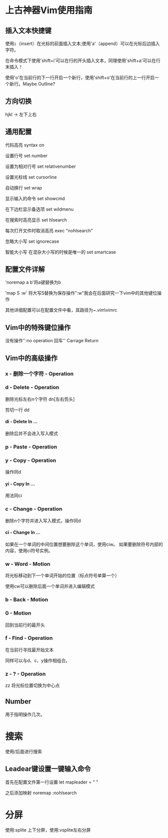 # 上古神器Vim使用指南

## 插入文本快捷键

使用`i`（insert）在光标的前面插入文本;使用'a'（append）可以在光标后边插入字符。

在命令模式下使用'shift+i'可以在行的开头插入文本，同理使用'shift+a'可以在行末插入！

使用'o'在当前行的下一行开启一个新行，使用'shift+o'在当前行的上一行开启一个新行。Maybe Outline?

## 方向切换

hjkl -> 左下上右

## 通用配置

代码高亮 syntax on

设置行号 set number

设置为相对行号 set relativenumber

设置光标线 set cursorline

自动换行 set wrap

显示输入的命令 set showcmd

在下边栏显示备选项 set wildmenu

在搜索时高亮显示 set hlsearch

每次打开文件时取消高亮 exec "nohlsearch"

忽略大小写 set ignorecase

智能大小写 在混杂大小写的时候是唯一的 set smartcase 
  
## 配置文件详解

'noremap a b'将a键替换为b

'map S :w<CR>' 将大写S替换为保存操作":w<Carrage Return>"我会在后面研究一下vim中的其他键位操作

其他详细配置可以在配置文件中看，其路径为~\.vim\vimrc

## Vim中的特殊键位操作

没有操作'<nop>':no operation
回车'<CR>' Carrage Return

## Vim中的高级操作

### x - 删除一个字符 - Operation

### d - Delete - Operation

删除光标左右n个字符 dn[左右剪头]

剪切一行 dd

#### di - Delete In ...

删除后并不会进入写入模式

### p - Paste - Operation

### y - Copy - Operation

操作同d

#### yi - Copy In ...

用法同ci

### c - Change - Operation

删除n个字符并进入写入模式，操作同d

#### ci - Change In ...

如果在一个单词的中间位置想要删除这个单词，使用ciw。
如果要删除符号内部的内容，使用ci符号实例。

### w - Word - Motion

将光标移动到下一个单词开始的位置（标点符号单算一个）

使用cw可以删除后面一个单词并进入编辑模式

### b - Back - Motion

### 0 - Motion

回到当前行的最开头

### f - Find - Operation

在当前行寻找最开始文本

同样可以与d、c、y操作相组合。

### z - ? - Operation

zz 将光标位置切换为中心点

## Number

用于指明操作几次。

# 搜索

使用/后面进行搜索

## Leadear键设置一键输入命令

首先在配置文件第一行设置 let mapleader = " "

之后添加映射 noremap <LEADER><CR> :nohlsearch<CR>

# 分屏

使用:splite 上下分屏，使用:vsplite左右分屏
